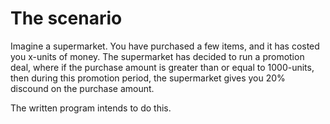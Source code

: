# The scenario

Imagine a supermarket. You have purchased a few items, and it has costed you x-units of money. The supermarket has decided to run a promotion deal, where if the purchase amount is greater than or equal to 1000-units, then during this promotion period, the supermarket gives you 20% discound on the purchase amount.

The written program intends to do this.

